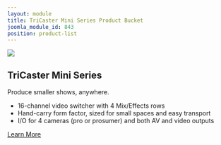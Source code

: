 ```yaml
---
layout: module
title: TriCaster Mini Series Product Bucket
joomla_module_id: 843
position: product-list
---
```

<!-- Module: TriCaster Mini Series Product Bucket -->
<div class="header-img-container"><img class="header-img" alt=" " title="" src="{{"images/product-tcmini-header-model.jpg" | cdn }}" /></div>
<div class="bucket-content">
<h2>TriCaster Mini Series</h2>
<p class="sub-heading">Produce smaller shows, anywhere.</p>
<ul>
<li>16-channel video switcher with 4 Mix/Effects rows</li>
<li>Hand-carry form factor, sized for small spaces and easy transport</li>
<li>I/O for 4 cameras (pro or prosumer) and both AV and video outputs</li>
</ul>
</div>
<div class="align-center cta-container"><a href="/products/tricaster-mini" class="arrow-cta">Learn More<span class="cta-arrow"></span></a></div>
